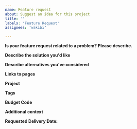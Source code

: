 ```yaml
---
name: Feature request
about: Suggest an idea for this project
title: ''
labels: 'Feature Request'
assignees: 'wakibi'

---
```


<!--
BEFORE SAVING YOUR TICKET

    1. Remove any sections you haven't filled in or you feel aren't applicable to your ticket. This will leave a clean ticket on saving.
    2. Make sure that no placeholder text remains. You can confirm this by previewing your ticket.
    3. See instructions on what to do AFTER saving your ticket at the bottom of this template.
-->

**Is your feature request related to a problem? Please describe.**
<!-- A clear and concise description of what the problem is. Ex. I'm always frustrated when [...] -->

**Describe the solution you'd like**
<!-- A clear and concise description of what you want to happen. -->

**Describe alternatives you've considered**
<!-- A clear and concise description of any alternative solutions or features you've considered. -->

**Links to pages**
<!-- Include links to related pages if any -->

**Project**
<!-- Which project is this feature connected to e.g. GHA? -->

**Tags**
<!-- Any keywords to identify this feature. -->

**Budget Code**
<!-- Include the budget code this work should be charged to. -->

**Additional context**
<!-- Add any other context or screenshots about the feature request here. -->

**Requested Delivery Date:**
<!-- dd/MMM/YYYY
This gives us a better sense of the urgency of the issue compared to labels 
If possible, We'll respond with the actual delivery date
-->

<!--
AFTER SAVING YOUR TICKET

    1. Add any labels that you think fit your ticket e.g. enhancement, bug, high priority e.t.c. Some of these will be added by default.
    2. Add your ticket to a GitHub project (I suggest the Dev Sprint). Without this, your ticket won't appear in our immediate planning and may get lost in the repo.
    3. If already discussed, assign the ticket to the responsible person. Otherwise, assign it to Edwin or Kate.
-->
